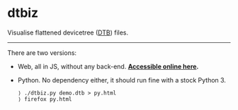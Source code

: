 # dtbiz

Visualise flattened devicetree
([DTB](https://devicetree-specification.readthedocs.io/en/stable/flattened-format.html)) files.

---

There are two versions:

 - Web, all in JS, without any back-end. **[Accessible online here](https://tleb.fr/dtbiz/).**

 - Python. No dependency either, it should run fine with a stock Python 3.

   ```
   ⟩ ./dtbiz.py demo.dtb > py.html
   ⟩ firefox py.html
   ```
